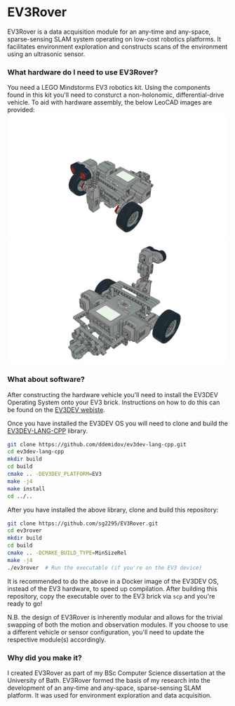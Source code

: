 # EV3Rover
EV3Rover is a data acquisition module for an any-time and any-space, sparse-sensing SLAM system operating on low-cost robotics platforms. It facilitates environment exploration and constructs scans of the environment using an ultrasonic sensor.

### What hardware do I need to use EV3Rover?
You need a LEGO Mindstorms EV3 robotics kit. Using the components found in this kit you'll need to consturct a non-holonomic, differential-drive vehicle. To aid with hardware assembly, the below LeoCAD images are provided:
![Front-view CAD Design](Images/ev3_cad_front.png) ![Back-view CAD Design](Images/ev3_cad_back.png)

### What about software?
After constructing the hardware vehicle you'll need to install the EV3DEV Operating System onto your EV3 brick. Instructions on how to do this can be found on the [EV3DEV webiste](https://www.ev3dev.org/).

Once you have installed the EV3DEV OS you will need to clone and build the [EV3DEV-LANG-CPP](https://github.com/ddemidov/ev3dev-lang-cpp.git) library.
```bash
git clone https://github.com/ddemidov/ev3dev-lang-cpp.git
cd ev3dev-lang-cpp
mkdir build
cd build
cmake .. -DEV3DEV_PLATFORM=EV3
make -j4
make install
cd ../..
```
After you have installed the above library, clone and build this repository:
```bash
git clone https://github.com/sg2295/EV3Rover.git
cd ev3rover
mkdir build
cd build
cmake .. -DCMAKE_BUILD_TYPE=MinSizeRel
make -j4
./ev3rover  # Run the executable (if you're on the EV3 device)
```
It is recommended to do the above in a Docker image of the EV3DEV OS, instead of the EV3 hardware, to speed up compilation. After building this repository, copy the executable over to the EV3 brick via `scp` and you're ready to go!

N.B. the design of EV3Rover is inherently modular and allows for the trivial swapping of both the motion and observation modules. If you choose to use a different vehicle or sensor configuration, you'll need to update the respective module(s) accordingly.

### Why did you make it?
I created EV3Rover as part of my BSc Computer Science dissertation at the University of Bath. EV3Rover formed the basis of my research into the development of an any-time and any-space, sparse-sensing SLAM platform. It was used for environment exploration and data acquisition.
